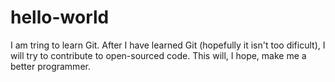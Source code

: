 # hello-world
I am tring to learn Git.
After I have learned Git (hopefully it isn't too dificult), I will try to contribute to open-sourced code.
This will, I hope, make me a better programmer.
